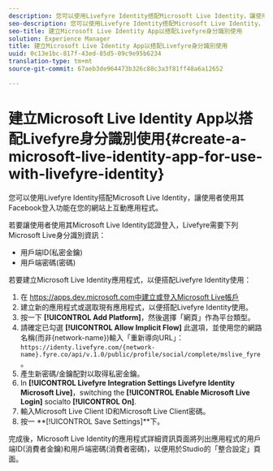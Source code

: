 ```yaml
---
description: 您可以使用Livefyre Identity搭配Microsoft Live Identity，讓使用者使用其Facebook登入功能在您的網站上互動應用程式。
seo-description: 您可以使用Livefyre Identity搭配Microsoft Live Identity，讓使用者使用其Facebook登入功能在您的網站上互動應用程式。
seo-title: 建立Microsoft Live Identity App以搭配Livefyre身分識別使用
solution: Experience Manager
title: 建立Microsoft Live Identity App以搭配Livefyre身分識別使用
uuid: 0c13e1bc-817f-43ed-85d5-09c9e95b6234
translation-type: tm+mt
source-git-commit: 67aeb3de964473b326c88c3a3f81ff48a6a12652

---
```



# 建立Microsoft Live Identity App以搭配Livefyre身分識別使用{#create-a-microsoft-live-identity-app-for-use-with-livefyre-identity}

您可以使用Livefyre Identity搭配Microsoft Live Identity，讓使用者使用其Facebook登入功能在您的網站上互動應用程式。

若要讓使用者使用其Microsoft Live Identity認證登入，Livefyre需要下列Microsoft Live身分識別資訊：

* 用戶端ID(私密金鑰)
* 用戶端密碼(密碼)

若要建立Microsoft Live Identity應用程式，以便搭配Livefyre Identity使用：

1. 在 [https://apps.dev.microsoft.com中建立或登入Microsoft Live帳戶](https://apps.dev.microsoft.com/)
1. 建立新的應用程式或選取現有應用程式，以便搭配Livefyre Identity使用。
1. 按一下 **[!UICONTROL Add Platform]**，然後選擇「網頁」作為平台類型。
1. 請確定已勾選 **[!UICONTROL Allow Implicit Flow]** 此選項，並使用您的網路名稱(而非{network-name})輸入「重新導向URL」： `https://identy.livefyre.com/{network-name}.fyre.co/api/v.1.0/public/profile/social/complete/mslive_fyre`。
1. 產生新密碼/金鑰配對以取得私密金鑰。
1. In **[!UICONTROL Livefyre Integration Settings Livefyre Identity Microsoft Live]**，switching the **[!UICONTROL Enable Microsoft Live Login]** socialto **[!UICONTROL On]**.
1. 輸入Microsoft Live Client ID和Microsoft Live Client密碼。
1. 按一 **[!UICONTROL Save Settings]**下。

完成後，Microsoft Live Identity的應用程式詳細資訊頁面將列出應用程式的用戶端ID(消費者金鑰)和用戶端密碼(消費者密碼)，以便用於Studio的「整合設定」頁面。
